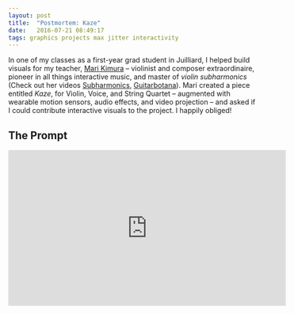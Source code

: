 ```yaml
---
layout: post
title:  "Postmortem: Kaze"
date:   2016-07-21 08:49:17
tags: graphics projects max jitter interactivity
---
```


In one of my classes as a first-year grad student in Juilliard, I helped build visuals for my teacher, [Mari Kimura](http://www.marikimura.com/) – violinist and composer extraordinaire, pioneer in all things interactive music, and master of _violin subharmonics_ (Check out her videos [Subharmonics](https://www.youtube.com/watch?v=G0dgtW49wNs), [Guitarbotana](https://www.youtube.com/watch?v=XNzL75a_dD8)). Mari created a piece entitled _Kaze_, for Violin, Voice, and String Quartet – augmented with wearable motion sensors, audio effects, and video projection – and asked if I could contribute interactive visuals to the project. I happily obliged!

## The Prompt



<iframe width="560" height="315" src="https://www.youtube.com/embed/B2LXcqC7U9U" frameborder="0" allowfullscreen></iframe>



